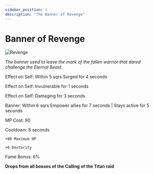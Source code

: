 ```yaml
---
sidebar_position: 1
description: "The Banner of Revenge"
---
```


# Banner of Revenge

![Revenge](https://vwiki.valorserver.com/api/item/picture/banner%20of%20revenge)

<i>The banner used to leave the mark of the fallen warrior that dared challenge the Eternal Beast.</i>

Effect on Self: Within 5 sqrs Surged for 4 seconds

Effect on Self: Invulnerable for 1 seconds

Effect on Self: Damaging for 3 seconds

Banner: Within 6 sqrs Empower allies for 7 seconds | Stays active for 5 seconds

MP Cost: 90

Cooldown: 8 seconds

    +80 Maximum HP
    
    +6 Dexterity

Fame Bonus: 6%

**Drops from all bosses of the Calling of the Titan raid**
